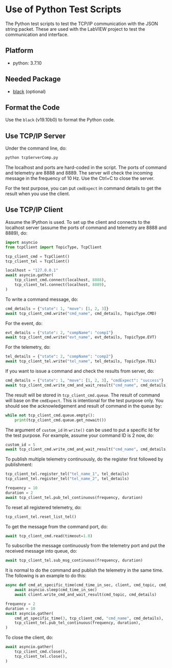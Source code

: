 # Use of Python Test Scripts

The Python test scripts to test the TCP/IP communication with the JSON string packet.
These are used with the LabVIEW project to test the communication and interface.

## Platform

- python: 3.7.10

## Needed Package

- [black](https://github.com/psf/black) (optional)

## Format the Code

Use the `black` (v19.10b0) to format the Python code.

## Use TCP/IP Server

Under the command line, do:

```bash
python tcpServerComp.py
```

The localhost and ports are hard-coded in the script.
The ports of command and telemetry are 8888 and 8889.
The server will check the incoming message in the frequency of 10 Hz.
Use the Ctrl+C to close the server.

For the test purpose, you can put `cmdExpect` in command details to get the result when you use the client.

## Use TCP/IP Client

Assume the IPython is used.
To set up the client and connects to the localhost server (assume the ports of command and telemetry are 8888 and 8889), do:

```python
import asyncio
from tcpClient import TopicType, TcpClient

tcp_client_cmd = TcpClient()
tcp_client_tel = TcpClient() 

localhost = "127.0.0.1"
await asyncio.gather(
    tcp_client_cmd.connect(localhost, 8888),
    tcp_client_tel.connect(localhost, 8889),
)
```

To write a command message, do:

```python
cmd_details = {"state": 1, "move": [1, 2, 3]}
await tcp_client_cmd.write("cmd_name", cmd_details, TopicType.CMD)
```

For the event, do:

```python
evt_details = {"state": 2, "compName": "comp1"}
await tcp_client_cmd.write("evt_name", evt_details, TopicType.EVT)
```

For the telemetry, do:

```python
tel_details = {"state": 2, "compName": "comp2"}
await tcp_client_tel.write("tel_name", tel_details, TopicType.TEL)
```

If you want to issue a command and check the results from server, do:

```python
cmd_details = {"state": 1, "move": [1, 2, 3], "cmdExpect": "success"}
await tcp_client_cmd.write_cmd_and_wait_result("cmd_name", cmd_details)
```

The result will be stored in `tcp_client_cmd.queue`.
The result of command will base on the `cmdExpect`.
This is intentional for the test purpose only.
You should see the acknowledgement and result of command in the queue by:

```python
while not tcp_client_cmd.queue.empty():
    print(tcp_client_cmd.queue.get_nowait())
```

The argument of `custom_id` in `write()` can be used to put a specific Id for the test purpose.
For example, assume your command ID is 2 now, do:

```python
custom_id = 5
await tcp_client_cmd.write_cmd_and_wait_result("cmd_name", cmd_details, custom_id=custom_id)
```

To publish multiple telemetry continuously, do the register first followed by publishment:

```python
tcp_client_tel.register_tel("tel_name_1", tel_details)
tcp_client_tel.register_tel("tel_name_2", tel_details)

frequency = 10
duration = 2
await tcp_client_tel.pub_tel_continuous(frequency, duration)
```

To reset all registered telemetry, do:

```python
tcp_client_tel.reset_list_tel()
```

To get the message from the command port, do:

```python
await tcp_client_cmd.read(timeout=1.0)
```

To subscribe the message continuously from the telemetry port and put the received message into queue, do:

```python
await tcp_client_tel.sub_msg_continuous(frequency, duration)
```

It is normal to do the command and publish the telemetry in the same time.
The following is an example to do this:

```python
async def cmd_at_specific_time(cmd_time_in_sec, client, cmd_topic, cmd_details):
    await asyncio.sleep(cmd_time_in_sec)
    await client.write_cmd_and_wait_result(cmd_topic, cmd_details)

frequency = 2
duration = 10
await asyncio.gather(
    cmd_at_specific_time(3, tcp_client_cmd, "cmd_name", cmd_details),
    tcp_client_tel.pub_tel_continuous(frequency, duration),
)
```

To close the client, do:

```python
await asyncio.gather(
    tcp_client_cmd.close(),
    tcp_client_tel.close(),
)
```
